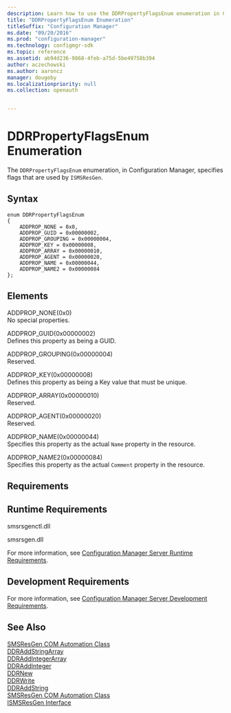 ```yaml
---
description: Learn how to use the DDRPropertyFlagsEnum enumeration in Configuration Manager which specifies flags that are used by ISMSResGen
title: "DDRPropertyFlagsEnum Enumeration"
titleSuffix: "Configuration Manager"
ms.date: "09/20/2016"
ms.prod: "configuration-manager"
ms.technology: configmgr-sdk
ms.topic: reference
ms.assetid: ab94d236-9868-4feb-a75d-5be49758b394
author: aczechowski
ms.author: aaroncz
manager: dougeby
ms.localizationpriority: null
ms.collection: openauth


---
```

# DDRPropertyFlagsEnum Enumeration
The `DDRPropertyFlagsEnum` enumeration, in Configuration Manager, specifies flags that are used by `ISMSResGen`.  

## Syntax  

```  
enum DDRPropertyFlagsEnum  
{  
    ADDPROP_NONE = 0x0,  
    ADDPROP_GUID = 0x00000002,  
    ADDPROP_GROUPING = 0x00000004,  
    ADDPROP_KEY = 0x00000008,  
    ADDPROP_ARRAY = 0x00000010,   
    ADDPROP_AGENT = 0x00000020,  
    ADDPROP_NAME = 0x00000044,  
    ADDPROP_NAME2 = 0x00000084  
};  
```  

## Elements  
 ADDPROP_NONE(0x0)  
 No special properties.  

 ADDPROP_GUID(0x00000002)  
 Defines this property as being a GUID.  

 ADDPROP_GROUPING(0x00000004)  
 Reserved.  

 ADDPROP_KEY(0x00000008)  
 Defines this property as being a Key value that must be unique.  

 ADDPROP_ARRAY(0x00000010)  
 Reserved.  

 ADDPROP_AGENT(0x00000020)  
 Reserved.  

 ADDPROP_NAME(0x00000044)  
 Specifies this property as the actual `Name` property in the resource.  

 ADDPROP_NAME2(0x00000084)  
 Specifies this property as the actual `Comment` property in the resource.  

## Requirements  

## Runtime Requirements  
 smsrsgenctl.dll  

 smsrsgen.dll  

 For more information, see [Configuration Manager Server Runtime Requirements](../../../../../develop/core/reqs/server-runtime-requirements.md).  

## Development Requirements  
 For more information, see [Configuration Manager Server Development Requirements](../../../../../develop/core/reqs/server-development-requirements.md).  

## See Also  
 [SMSResGen COM Automation Class](../../../../../develop/reference/core/servers/configure/smsresgen-com-automation-class.md)   
 [DDRAddStringArray](../../../../../develop/reference/core/servers/configure/ddraddstringarray.md)   
 [DDRAddIntegerArray](../../../../../develop/reference/core/servers/configure/ddraddintegerarray.md)   
 [DDRAddInteger](../../../../../develop/reference/core/servers/configure/ddraddinteger.md)   
 [DDRNew](../../../../../develop/reference/core/servers/configure/ddrnew.md)   
 [DDRWrite](../../../../../develop/reference/core/servers/configure/ddrwrite.md)   
 [DDRAddString](../../../../../develop/reference/core/servers/configure/ddraddstring.md)   
 [SMSResGen COM Automation Class](../../../../../develop/reference/core/servers/configure/smsresgen-com-automation-class.md)   
 [ISMSResGen Interface](../../../../../develop/reference/core/servers/configure/ismsresgen-interface.md)
